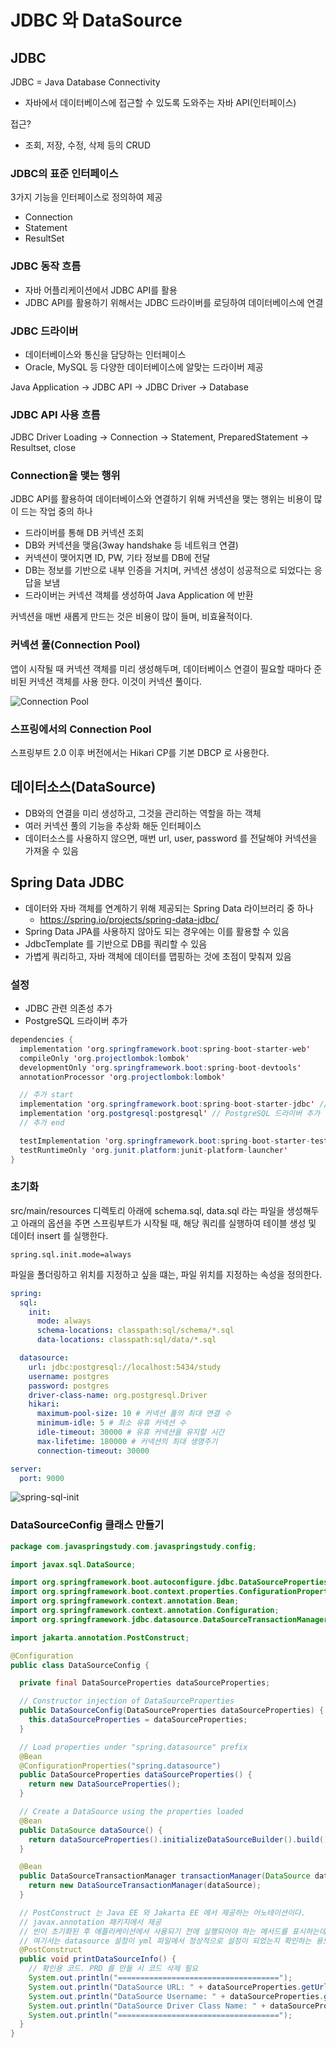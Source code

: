 # JDBC 와 DataSource

## JDBC

JDBC = Java Database Connectivity

- 자바에서 데이터베이스에 접근할 수 있도록 도와주는 자바 API(인터페이스)

접근?

- 조회, 저장, 수정, 삭제 등의 CRUD

### JDBC의 표준 인터페이스

3가지 기능을 인터페이스로 정의하여 제공

- Connection
- Statement
- ResultSet

### JDBC 동작 흐름

- 자바 어플리케이션에서 JDBC API를 활용
- JDBC API를 활용하기 위해서는 JDBC 드라이버를 로딩하여 데이터베이스에 연결

### JDBC 드라이버

- 데이터베이스와 통신을 담당하는 인터페이스
- Oracle, MySQL 등 다양한 데이터베이스에 알맞는 드라이버 제공

Java Application -> JDBC API -> JDBC Driver -> Database

### JDBC API 사용 흐름

JDBC Driver Loading -> Connection -> Statement, PreparedStatement
-> Resultset, close

### Connection을 맺는 행위

JDBC API를 활용하여 데이터베이스와 연결하기 위해 커넥션을 맺는 행위는 비용이 많이 드는 작업 중의 하나

- 드라이버를 통해 DB 커넥션 조회
- DB와 커넥션을 맺음(3way handshake 등 네트워크 연결)
- 커넥션이 맺어지면 ID, PW, 기타 정보를 DB에 전달
- DB는 정보를 기반으로 내부 인증을 거치며, 커넥션 생성이 성공적으로 되었다는 응답을 보냄
- 드라이버는 커넥션 객체를 생성하여 Java Application 에 반환

커넥션을 매번 새롭게 만드는 것은 비용이 많이 들며, 비효율적이다.

### 커넥션 풀(Connection Pool)

앱이 시작될 때 커넥션 객체를 미리 생성해두며, 데이터베이스 연결이 필요할 때마다 준비된 커넥션 객체를 사용
한다. 이것이 커넥션 풀이다.

![Connection Pool](./assets/connection-pool.png)

### 스프링에서의 Connection Pool

스프링부트 2.0 이후 버전에서는 Hikari CP를 기본 DBCP 로 사용한다.

## 데이터소스(DataSource)

- DB와의 연결을 미리 생성하고, 그것을 관리하는 역할을 하는 객체
- 여러 커넥션 풀의 기능을 추상화 해둔 인터페이스
- 데이터소스를 사용하지 않으면, 매번 url, user, password 를 전달해야 커넥션을 가져올 수 있음

## Spring Data JDBC

- 데이터와 자바 객체를 연계하기 위해 제공되는 Spring Data 라이브러리 중 하나
  - https://spring.io/projects/spring-data-jdbc/
- Spring Data JPA를 사용하지 않아도 되는 경우에는 이를 활용할 수 있음
- JdbcTemplate 를 기반으로 DB를 쿼리할 수 있음
- 가볍게 쿼리하고, 자바 객체에 데이터를 맵핑하는 것에 초점이 맞춰져 있음

### 설정

- JDBC 관련 의존성 추가
- PostgreSQL 드라이버 추가

```java
dependencies {
  implementation 'org.springframework.boot:spring-boot-starter-web'
  compileOnly 'org.projectlombok:lombok'
  developmentOnly 'org.springframework.boot:spring-boot-devtools'
  annotationProcessor 'org.projectlombok:lombok'

  // 추가 start
  implementation 'org.springframework.boot:spring-boot-starter-jdbc' // JDBC 관련 의존성 추가
  implementation 'org.postgresql:postgresql' // PostgreSQL 드라이버 추가
  // 추가 end

  testImplementation 'org.springframework.boot:spring-boot-starter-test'
  testRuntimeOnly 'org.junit.platform:junit-platform-launcher'
}
```

### 초기화

src/main/resources 디렉토리 아래에 schema.sql, data.sql 라는 파일을 생성해두고 아래의 옵션을
주면 스프링부트가 시작될 때, 해당 쿼리를 실행하여 테이블 생성 및 데이터 insert 를 실행한다.

```properties
spring.sql.init.mode=always
```

파일을 폴더링하고 위치를 지정하고 싶을 떄는, 파일 위치를 지정하는 속성을 정의한다.

```yml
spring:
  sql:
    init:
      mode: always
      schema-locations: classpath:sql/schema/*.sql
      data-locations: classpath:sql/data/*.sql

  datasource:
    url: jdbc:postgresql://localhost:5434/study
    username: postgres
    password: postgres
    driver-class-name: org.postgresql.Driver
    hikari:
      maximum-pool-size: 10 # 커넥션 풀의 최대 연결 수
      minimum-idle: 5 # 최소 유휴 커넥션 수
      idle-timeout: 30000 # 유휴 커넥션을 유지할 시간
      max-lifetime: 180000 # 커넥션의 최대 생명주기
      connection-timeout: 30000

server:
  port: 9000
```

![spring-sql-init](./assets/spring-sql-init.png)

### DataSourceConfig 클래스 만들기

```java
package com.javaspringstudy.com.javaspringstudy.config;

import javax.sql.DataSource;

import org.springframework.boot.autoconfigure.jdbc.DataSourceProperties;
import org.springframework.boot.context.properties.ConfigurationProperties;
import org.springframework.context.annotation.Bean;
import org.springframework.context.annotation.Configuration;
import org.springframework.jdbc.datasource.DataSourceTransactionManager;

import jakarta.annotation.PostConstruct;

@Configuration
public class DataSourceConfig {

  private final DataSourceProperties dataSourceProperties;

  // Constructor injection of DataSourceProperties
  public DataSourceConfig(DataSourceProperties dataSourceProperties) {
    this.dataSourceProperties = dataSourceProperties;
  }

  // Load properties under "spring.datasource" prefix
  @Bean
  @ConfigurationProperties("spring.datasource")
  public DataSourceProperties dataSourceProperties() {
    return new DataSourceProperties();
  }

  // Create a DataSource using the properties loaded
  @Bean
  public DataSource dataSource() {
    return dataSourceProperties().initializeDataSourceBuilder().build();
  }

  @Bean
  public DataSourceTransactionManager transactionManager(DataSource dataSource) {
    return new DataSourceTransactionManager(dataSource);
  }

  // PostConstruct 는 Java EE 와 Jakarta EE 에서 제공하는 어노테이션이다.
  // javax.annotation 패키지에서 제공
  // 빈이 초기화된 후 애플리케이션에서 사용되기 전에 실행되어야 하는 메서드를 표시하는데 사용된다.
  // 여기서는 datasource 설정이 yml 파일에서 정상적으로 설정이 되었는지 확인하는 용도로 사용되었다.
  @PostConstruct
  public void printDataSourceInfo() {
    // 확인용 코드. PRD 를 만들 시 코드 삭제 필요
    System.out.println("====================================");
    System.out.println("DataSource URL: " + dataSourceProperties.getUrl());
    System.out.println("DataSource Username: " + dataSourceProperties.getUsername());
    System.out.println("DataSource Driver Class Name: " + dataSourceProperties.getDriverClassName());
    System.out.println("====================================");
  }
}
```

